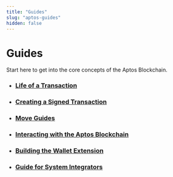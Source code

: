 ```yaml
---
title: "Guides"
slug: "aptos-guides"
hidden: false
---
```


# Guides

Start here to get into the core concepts of the Aptos Blockchain. 

- ### [Life of a Transaction](basics-life-of-txn.md)

- ### [Creating a Signed Transaction](sign-a-transaction.md)

- ### [Move Guides](./move-guides/index.md)

- ### [Interacting with the Aptos Blockchain](interacting-with-the-blockchain.md)

- ### [Building the Wallet Extension](building-wallet-extension.md)

- ### [Guide for System Integrators](guide-for-system-integrators.md)


